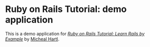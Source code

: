 # Ruby on Rails Tutorial: demo application

This is a demo application for
[*Ruby on Rails Tutorial: Learn Rails by Example*](http://railstutorial.org/) by [Micheal Hartl](http://michaelhartl.com/).
